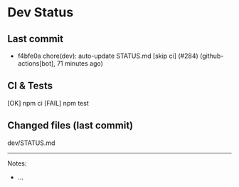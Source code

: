 # Dev Status

## Last commit
- f4bfe0a chore(dev): auto-update STATUS.md [skip ci] (#284) (github-actions[bot], 71 minutes ago)
## CI & Tests
[OK] npm ci
[FAIL] npm test

## Changed files (last commit)
dev/STATUS.md

---
Notes:
- ...
